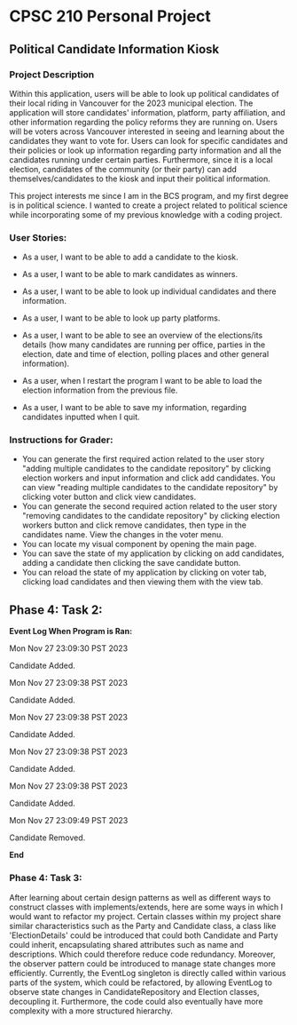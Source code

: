 # CPSC 210 Personal Project

## Political Candidate Information Kiosk

### Project Description

Within this application, users will be able to look up political candidates of their local riding in Vancouver 
for the 2023 municipal election. The application will store candidates' information, platform, party affiliation, 
and other information regarding the policy reforms they are running on. Users will be voters across Vancouver 
interested in seeing and learning about the candidates they want to vote for. Users can look for specific candidates 
and their policies or look up information regarding party information and all the candidates running under certain 
parties. Furthermore, since it is a local election, candidates of the community (or their party) can add 
themselves/candidates to the kiosk and input their political information.

This project interests me since I am in the BCS program, and my first degree is in political science. 
I wanted to create a project related to political science while incorporating some of my previous knowledge with a 
coding project.

### User Stories:
- As a user, I want to be able to add a candidate to the kiosk.
- As a user, I want to be able to mark candidates as winners.
- As a user, I want to be able to look up individual candidates and there information.
- As a user, I want to be able to look up party platforms.
- As a user, I want to be able to see an overview of the elections/its details (how many candidates are running per office, parties in the election, date and time of election, polling places and other general information).

- As a user, when I restart the program I want to be able to load the election information from the previous file. 
- As a user, I want to be able to save my information, regarding candidates inputted when I quit.

### Instructions for Grader:
- You can generate the first required action related to the user story "adding multiple candidates to the candidate repository" by clicking election workers and input information and click add candidates. You can view "reading multiple candidates to the candidate repository" by clicking voter button and click view candidates.
- You can generate the second required action related to the user story "removing candidates to the candidate repository" by clicking election workers button and click remove candidates, then type in the candidates name. View the changes in the voter menu.
- You can locate my visual component by opening the main page. 
- You can save the state of my application by clicking on add candidates, adding a candidate then clicking the save candidate button.
- You can reload the state of my application by clicking on voter tab, clicking load candidates and then viewing them with the view tab.  

## Phase 4: Task 2:
**Event Log When Program is Ran:**

Mon Nov 27 23:09:30 PST 2023

Candidate Added.  

Mon Nov 27 23:09:38 PST 2023  

Candidate Added.  

Mon Nov 27 23:09:38 PST 2023  

Candidate Added.  

Mon Nov 27 23:09:38 PST 2023  

Candidate Added.  

Mon Nov 27 23:09:38 PST 2023  

Candidate Added.  

Mon Nov 27 23:09:49 PST 2023  

Candidate Removed.  

**End**


### Phase 4: Task 3:
After learning about certain design patterns as well as different ways to construct classes with implements/extends, 
here are some ways in which I would want to refactor my project. Certain classes within my project share similar characteristics
such as the Party and Candidate class, a class like 'ElectionDetails' could be introduced that could both Candidate and Party could 
inherit, encapsulating shared attributes such as name and descriptions. Which could therefore reduce code redundancy. 
Moreover, the observer pattern could be introduced to manage state changes more efficiently. Currently, the EventLog 
singleton is directly called within various parts of the system, which could be refactored, by allowing EventLog to 
observe state changes in CandidateRepository and Election classes, decoupling it. Furthermore, the code could also eventually
have more complexity with a more structured hierarchy. 




